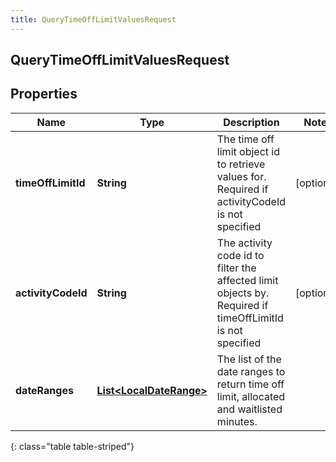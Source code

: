 ```yaml
---
title: QueryTimeOffLimitValuesRequest
---
```

## QueryTimeOffLimitValuesRequest


## Properties

| Name | Type | Description | Notes |
| ------------ | ------------- | ------------- | ------------- |
| **timeOffLimitId** | <!----><!---->**String**<!----> | The time off limit object id to retrieve values for. Required if activityCodeId is not specified |  [optional] |
| **activityCodeId** | <!----><!---->**String**<!----> | The activity code id to filter the affected limit objects by. Required if timeOffLimitId is not specified |  [optional] |
| **dateRanges** | <!----><!---->[**List&lt;LocalDateRange&gt;**](LocalDateRange.html)<!----> | The list of the date ranges to return time off limit, allocated and waitlisted minutes. |  |
{: class="table table-striped"}



